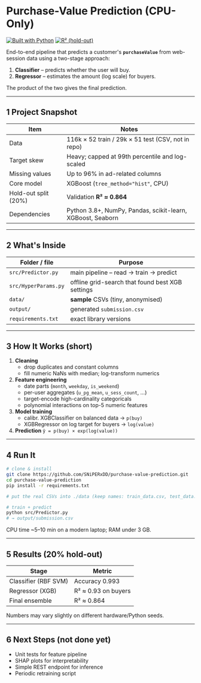 # Purchase-Value Prediction (CPU-Only)

[![Built with Python](https://img.shields.io/badge/Python-3.10+-blue)](#)
[![R² (hold-out)](https://img.shields.io/badge/Validation%20R²-0.864-lightgreen)](#)

End-to-end pipeline that predicts a customer's **`purchaseValue`** from web-session data using a two-stage approach:

1. **Classifier** – predicts whether the user will buy.  
2. **Regressor** – estimates the amount (log scale) for buyers.  

The product of the two gives the final prediction.

---

## 1 Project Snapshot

| Item                        | Notes                                                      |
|-----------------------------|------------------------------------------------------------|
| Data                        | 116k × 52 train / 29k × 51 test (CSV, not in repo)       |
| Target skew                 | Heavy; capped at 99th percentile and log-scaled           |
| Missing values              | Up to 96% in ad-related columns                           |
| Core model                  | XGBoost (`tree_method="hist"`, CPU)                        |
| Hold-out split (20%)        | Validation **R² ≈ 0.864**                                  |
| Dependencies                | Python 3.8+, NumPy, Pandas, scikit-learn, XGBoost, Seaborn |

---

## 2 What's Inside

| Folder / file      | Purpose                                   |
|--------------------|-------------------------------------------|
| `src/Predictor.py` | main pipeline – read → train → predict     |
| `src/HyperParams.py` | offline grid-search that found best XGB settings |
| `data/`            | **sample** CSVs (tiny, anonymised)        |
| `output/`          | generated `submission.csv`                |
| `requirements.txt` | exact library versions                    |

---

## 3 How It Works (short)

1. **Cleaning**  
   * drop duplicates and constant columns  
   * fill numeric NaNs with median; log-transform numerics  
2. **Feature engineering**  
   * date parts (`month`, `weekday`, `is_weekend`)  
   * per-user aggregates (`u_pg_mean`, `u_sess_count`, …)  
   * target-encode high-cardinality categoricals  
   * polynomial interactions on top-5 numeric features  
3. **Model training**  
   * calibr. XGBClassifier on balanced data → `p(buy)`  
   * XGBRegressor on log target for buyers → `log(value)`  
4. **Prediction**  `ŷ = p(buy) × exp(log(value))`

---

## 4 Run It

```bash
# clone & install
git clone https://github.com/SNiPERxDD/purchase-value-prediction.git
cd purchase-value-prediction
pip install -r requirements.txt

# put the real CSVs into ./data (keep names: train_data.csv, test_data.csv)

# train + predict
python src/Predictor.py
# → output/submission.csv
```
CPU time ~5–10 min on a modern laptop; RAM under 3 GB.

---

## 5 Results (20% hold-out)

| Stage | Metric |
|-------|--------|
| Classifier (RBF SVM) | Accuracy 0.993 |
| Regressor (XGB) | R² ≈ 0.93 on buyers |
| Final ensemble | R² ≈ 0.864 |

Numbers may vary slightly on different hardware/Python seeds.

---

## 6 Next Steps (not done yet)

- Unit tests for feature pipeline
- SHAP plots for interpretability  
- Simple REST endpoint for inference
- Periodic retraining script
